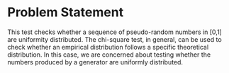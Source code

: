 
# Problem Statement
This test checks whether a sequence of pseudo-random numbers in [0,1] are uniformity
distributed. The chi-square test, in general, can be used to check whether an empirical
distribution follows a specific theoretical distribution. In this case, we are concerned
about testing whether the numbers produced by a generator are uniformly distributed.

